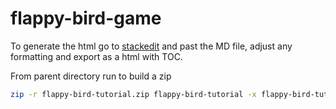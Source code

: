 # flappy-bird-game

To generate the html go to [stackedit](stackedit.io) and past the MD file, adjust any formatting and export
as a html with TOC.

From parent directory run to build a zip

```bash
zip -r flappy-bird-tutorial.zip flappy-bird-tutorial -x flappy-bird-tutorial/.idea/\* flappy-bird-tutorial/.git/\* flappy-bird-tutorial/.github/\* flappy-bird-tutorial/cloudformation/\* flappy-bird-tutorial/*.md flappy-bird-tutorial/.DS_Store
```
